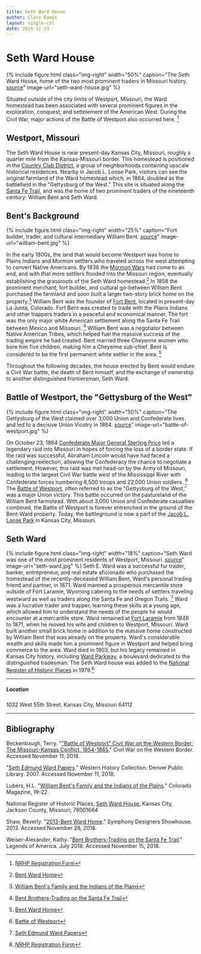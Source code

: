```yaml
---
title: Seth Ward House
author: Clare Ramos
layout: single-col
date: 2018-11-21
---
```


# Seth Ward House

{% include figure.html
  class="img-right"
  width="50%"
  caption="The Seth Ward House, home of the two most prominent traders in Missouri history. [source](http://hyperblogal.blogspot.com/2013/05/bent-ward-home-kansas-city-treasure.html)"
  image-url="seth-ward-house.jpg"
%}

Situated outside of the city limits of Westport, Missouri, the Ward homestead has been associated with several prominent figures in the exploration, conquest, and settelement of the American West. During the Civil War, major actions of the Battle of Westport also occurred here. [^NRHP]

## Westport, Missouri

The Seth Ward House is near present-day Kansas City, Missouri, roughly a quarter mile from the Kansas-Missouri border. This homestead is positioned in the [Country Club District](https://en.wikipedia.org/wiki/Country_Club_District), a group of neighborhoods containing upscale historical residences. Nearby in Jacob L. Loose Park, visitors can see the original farmland of the Ward homestead which, in 1864, doubled as the battlefield in the "Gettysburg of the West." This site is situated along the [Santa Fe Trail](https://www.nps.gov/safe/index.htm), and was the home of two prominent traders of the nineteenth century: William Bent and Seth Ward.


## Bent's Background 
{% include figure.html
  class="img-right"
  width="25%"
  caption="Fort builder, trader, and cultural intermediary William Bent. [source](https://www.legendsofamerica.com/bent-brothers/)"
  image-url="william-bent.jpg"
%}

In the early 1800s, the land that would become Westport was home to Plains Indians and Mormon settlers who traveled across the west attempting to convert Native Americans. By 1838 the [Mormon Wars](https://en.wikipedia.org/wiki/1838_Mormon_War) had come to an end, and with that more settlers flooded into the Missouri region, eventually establishing the grassroots of the Seth Ward homestead.[^Shaw]  In 1858 the prominent merchant, fort builder, and cultural go-between William Bent purchased the farmland and soon built a larger two-story brick home on the property.[^Lubers] William Bent was the founder of [Fort Bent](https://en.wikipedia.org/wiki/Bent%27s_Old_Fort_National_Historic_Site), located in present-day La Junta, Colorado. Fort Bent was created to trade with the Plains Indians and other trappers traders in a peaceful and economical manner. The fort was the only major white American settlement along the Santa Fe Trail between Mexico and Missouri. [^Weiser-Alexander] William Bent was a negotiator between Native American Tribes, which helped fuel the massive success of the trading empire he had created. Bent married three Cheyenne women who bore him five children, making him a Cheyenne sub-chief. Bent is considered to be the first permanent white settler in the area. [^Shaw]

Throughout the following decades, the house erected by Bent would endure a Civil War battle, the death of Bent himself, and the exchange of ownership to another distinguished frontiersman, Seth Ward.  

## Battle of Westport, the "Gettysburg of the West"
{% include figure.html
  class="img-right"
  width="50%"
  caption="The Gettysburg of the West claimed over 3,000 Union and Confederate lives and led to a decisive Union Vicotry in 1864. [source](http://www.historynet.com/but-for-a-horse.htm)"
  image-url="battle-of-westport.jpg"
%}

On October 23, 1864 [Confederate Major General Sterling Price](https://en.wikipedia.org/wiki/Sterling_Price) led a legendary raid into Missouri in hopes of forcing the loss of a border state. If the raid was successful, Abraham Lincoln would have had faced a challenging reelection, allowing the Confederacy the chance to negotiate a settlement. However, this raid was met head-on by the Army of Missouri, leading to the largest Civil War battle west of the Mississippi River with Confederate forces numbering 8,500 troops and 22,000 Union soldiers. [^Beckenbaugh] The [Battle of Westport](https://en.wikipedia.org/wiki/Battle_of_Westport), often referred to as the "Gettysburg of the West," was a major Union victory. This battle occurred on the pastureland of the William Bent farmstead. With about 3,000 Union and Confederate casualties combined, the Battle of Westport is forever entrenched in the ground of the Bent-Ward property. Today, the battleground is now a part of the [Jacob L. Loose Park](https://en.wikipedia.org/wiki/Loose_Park) in Kansas City, Missouri.

## Seth Ward 
{% include figure.html
  class="img-right"
  width="18%"
  caption="Seth Ward was one of the most prominent residents of Westport, Missouri. [source](https://www.geni.com/people/Seth-Edmund-Ward/6000000000943820263)"
  image-url="seth-ward.jpg"
%}
Seth E. Ward was a successful fur trader, banker, entrepreneur, and real estate aficionado who purchased the homestead of the recently-deceased William Bent, Ward's personal trading friend and partner, in 1871. Ward manned a prosperous mercantile store outside of Fort Laramie, Wyoming catering to the needs of settlers traveling westward as well as traders along the Santa Fe and Oregon Trails. [^Denver-Public-Library] Ward was a lucrative trader and trapper, learning these skills at a young age, which allowed him to understand the needs of the people he would encounter at a mercantile store. Ward remained at [Fort Laramie](https://en.wikipedia.org/wiki/Fort_Laramie_National_Historic_Site) from 1848 to 1871, when he moved his wife and children to Westport, Missouri. Ward built another small brick home in addition to the massive home constructed by William Bent that was already on the property. Ward's considerable wealth and skills made him a prominent figure in Westport and helped bring commerce to the area. Ward died in 1903, but his legacy remained in Kansas City history, including [Ward Parkway](https://en.wikipedia.org/wiki/Ward_Parkway), a boulevard dedicated to the distinguished tradesman. The Seth Ward house was added to the [National Register of Historic Places](https://dnr.mo.gov/shpo/nps-nr/78001664.pdf) in 1979.[^NRHP]

***

##### Location
1032 West 55th Street, Kansas City, Missouri 64112

***

## Bibliography

Beckenbaugh, Terry. "["Battle of Westport" Civil War on the Western Border: The Missouri-Kansas Conflict, 1854-1865.](http://www.civilwaronthewesternborder.org/encyclopedia/battle-westport)" Civil War on the Western Border. Accessed November 11, 2018.

"[Seth Edmund Ward Papers](http://eadsrv.denverlibrary.org/sdx/pl/doc-tdm.xsp?id=WH1067_d0e33&fmt=text&base=fa)." Western History Collection. Denver Public Library. 2007. Accessed November 11, 2018.

Lubers, H.L. "[William Bent's Family and the Indians of the Plains](http://legacy.historycolorado.org/sites/default/files/files/Researchers/ColoradoMagazine_v13n1_January1936.pdf)." Colorado Magazine, 19-22.

National Register of Historic Places, [Seth Ward House](https://dnr.mo.gov/shpo/nps-nr/78001664.pdf), Kansas City, Jackson County, Missouri, 78001664

Shaw, Beverly. "[2013-Bent Ward Home](http://www.showhouse.org/previousshowhouses/2013-showhouse/)." Symphony Designers Showhouse. 2013. Accessed November 28, 2018.

Weiser-Alexander, Kathy. "[Bent Brothers-Trading on the Santa Fe Trail](https://www.legendsofamerica.com/bent-brothers/)." Legends of America. July 2018. Accessed November 15, 2018.

[^Beckenbaugh]: [Battle of Westport](http://www.civilwaronthewesternborder.org/encyclopedia/battle-westport)
[^Denver-Public-Library]: [Seth Edmund Ward Papers](http://eadsrv.denverlibrary.org/sdx/pl/doc-tdm.xsp?id=WH1067_d0e33&fmt=text&base=fa)
[^Shaw]: [Bent Ward Home](http://www.showhouse.org/previousshowhouses/2013-showhouse/)
[^Weiser-Alexander]: [Bent Brothers-Trading on the Santa Fe Trail](https://www.legendsofamerica.com/bent-brothers/)
[^Lubers]: [William Bent's Family and the Indians of the Plains](http://legacy.historycolorado.org/sites/default/files/files/Researchers/ColoradoMagazine_v13n1_January1936.pdf)
[^NRHP]: [NRHP Registration Form](https://dnr.mo.gov/shpo/nps-nr/78001664.pdf)
